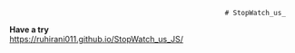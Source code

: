                                                          # StopWatch_us_

**Have a try**<br>
https://ruhirani011.github.io/StopWatch_us_JS/
<br>
            
